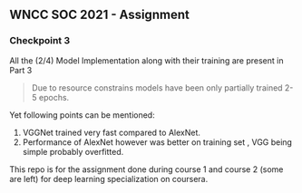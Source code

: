 ## WNCC SOC 2021 - Assignment
### Checkpoint 3 
All the (2/4) Model Implementation along with their training are present in Part 3

> Due to resource constrains models have been only partially trained 2-5 epochs.

Yet following points can be mentioned:
1. VGGNet trained very fast compared to AlexNet.
2. Performance of AlexNet however was better on training set , VGG being simple probably overfitted.

This repo is for the assignment done during course 1 and course 2 (some are left) for deep learning specialization on coursera.



